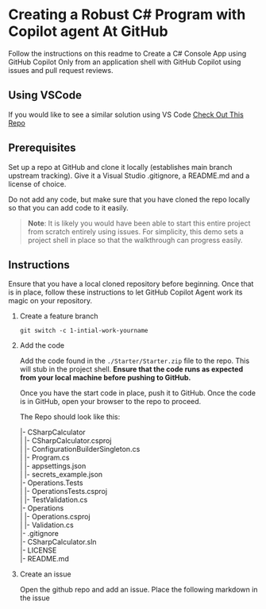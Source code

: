 # Creating a Robust C# Program with Copilot agent At GitHub

Follow the instructions on this readme to Create a C# Console App using GitHub Copilot Only from an application shell with GitHub Copilot using issues and pull request reviews.

## Using VSCode

If you would like to see a similar solution using VS Code [Check Out This Repo](...)  

## Prerequisites

Set up a repo at GitHub and clone it locally (establishes main branch upstream tracking).  Give it a Visual Studio .gitignore, a README.md and a license of choice. 

Do not add any code, but make sure that you have cloned the repo locally so that you can add code to it easily. 

>**Note**: It is likely you would have been able to start this entire project from scratch entirely using issues.  For simplicity, this demo sets a project shell in place so that the walkthrough can progress easily.  

## Instructions

Ensure that you have a local cloned repository before beginning.  Once that is in place, follow these instructions to let GitHub Copilot Agent work its magic on your repository.

1. Create a feature branch

    ```git
    git switch -c 1-intial-work-yourname
    ```  

1. Add the code

    Add the code found in the `./Starter/Starter.zip` file to the repo. This will stub in the project shell.  **Ensure that the code runs as expected from your local machine before pushing to GitHub.**

    Once you have the start code in place, push it to GitHub.  Once the code is in GitHub, open your browser to the repo to proceed.

    The Repo should look like this:

    |- CSharpCalculator  
    |    |- CSharpCalculator.csproj  
    |    |- ConfigurationBuilderSingleton.cs  
    |    |- Program.cs  
    |    |- appsettings.json  
    |    |- secrets_example.json  
    |- Operations.Tests  
    |    |- OperationsTests.csproj  
    |    |- TestValidation.cs  
    |- Operations  
    |    |- Operations.csproj  
    |    |- Validation.cs  
    |- .gitignore  
    |- CSharpCalculator.sln  
    |- LICENSE  
    |- README.md  

1. Create an issue

    Open the github repo and add an issue.  Place the following markdown in the issue

    ```markdown

    ```  



